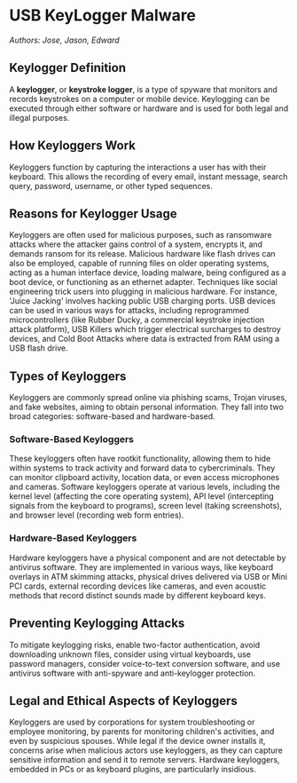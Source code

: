 # USB KeyLogger Malware
*Authors: Jose, Jason, Edward*

## Keylogger Definition
A **keylogger**, or **keystroke logger**, is a type of spyware that monitors and records keystrokes on a computer or mobile device. Keylogging can be executed through either software or hardware and is used for both legal and illegal purposes.

## How Keyloggers Work
Keyloggers function by capturing the interactions a user has with their keyboard. This allows the recording of every email, instant message, search query, password, username, or other typed sequences.

## Reasons for Keylogger Usage
Keyloggers are often used for malicious purposes, such as ransomware attacks where the attacker gains control of a system, encrypts it, and demands ransom for its release. Malicious hardware like flash drives can also be employed, capable of running files on older operating systems, acting as a human interface device, loading malware, being configured as a boot device, or functioning as an ethernet adapter. Techniques like social engineering trick users into plugging in malicious hardware. For instance, 'Juice Jacking' involves hacking public USB charging ports. USB devices can be used in various ways for attacks, including reprogrammed microcontrollers (like Rubber Ducky, a commercial keystroke injection attack platform), USB Killers which trigger electrical surcharges to destroy devices, and Cold Boot Attacks where data is extracted from RAM using a USB flash drive.

## Types of Keyloggers
Keyloggers are commonly spread online via phishing scams, Trojan viruses, and fake websites, aiming to obtain personal information. They fall into two broad categories: software-based and hardware-based.

### Software-Based Keyloggers
These keyloggers often have rootkit functionality, allowing them to hide within systems to track activity and forward data to cybercriminals. They can monitor clipboard activity, location data, or even access microphones and cameras. Software keyloggers operate at various levels, including the kernel level (affecting the core operating system), API level (intercepting signals from the keyboard to programs), screen level (taking screenshots), and browser level (recording web form entries).

### Hardware-Based Keyloggers
Hardware keyloggers have a physical component and are not detectable by antivirus software. They are implemented in various ways, like keyboard overlays in ATM skimming attacks, physical drives delivered via USB or Mini PCI cards, external recording devices like cameras, and even acoustic methods that record distinct sounds made by different keyboard keys.

## Preventing Keylogging Attacks
To mitigate keylogging risks, enable two-factor authentication, avoid downloading unknown files, consider using virtual keyboards, use password managers, consider voice-to-text conversion software, and use antivirus software with anti-spyware and anti-keylogger protection.

## Legal and Ethical Aspects of Keyloggers
Keyloggers are used by corporations for system troubleshooting or employee monitoring, by parents for monitoring children's activities, and even by suspicious spouses. While legal if the device owner installs it, concerns arise when malicious actors use keyloggers, as they can capture sensitive information and send it to remote servers. Hardware keyloggers, embedded in PCs or as keyboard plugins, are particularly insidious.
